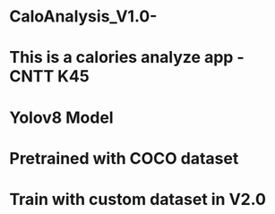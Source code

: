 # CaloAnalysis_V1.0-
# This is a calories analyze app - CNTT K45 
# Yolov8 Model 
# Pretrained with COCO dataset 
# Train with custom dataset in V2.0 
